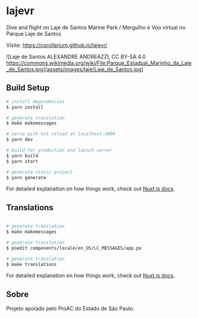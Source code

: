 # lajevr

Dive and flight on Laje de Santos Marine Park / Mergulho e Voo virtual no Parque Laje de Santos 

Visite: https://corollarium.github.io/lajevr/

![Laje de Santos ALEXANDRE ANDREAZZI, CC BY-SA 4.0 https://commons.wikimedia.org/wiki/File:Parque_Estadual_Marinho_da_Laje_de_Santos.jpg](assets/images/laje/Laje_de_Santos.jpg)



## Build Setup

``` bash
# install dependencies
$ yarn install

# generate translation 
$ make makemessages

# serve with hot reload at localhost:3000
$ yarn dev

# build for production and launch server
$ yarn build
$ yarn start

# generate static project
$ yarn generate
```

For detailed explanation on how things work, check out [Nuxt.js docs](https://nuxtjs.org).



## Translations

``` bash

# generate translation 
$ make makemessages

# generate translation 
$ poedit components/locale/en_US/LC_MESSAGES/app.po

# generate translation 
$ make translations

```

For detailed explanation on how things work, check out [Nuxt.js docs](https://nuxtjs.org).





## Sobre

Projeto apoiado pelo ProAC do Estado de São Paulo.
